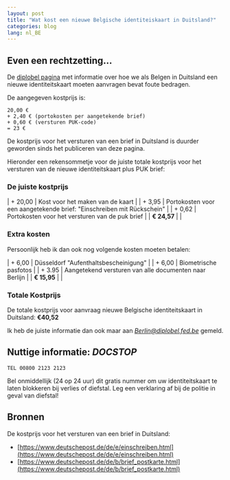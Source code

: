 ```yaml
---
layout: post
title: "Wat kost een nieuwe Belgische identiteiskaart in Duitsland?"
categories: blog
lang: nl_BE
---
```


## Even een rechtzetting...

De [diplobel pagina](http://countries.diplomatie.belgium.be/nl/duitsland/consulaire_informatie/identiteitskaart/) met informatie over hoe we als Belgen in Duitsland een nieuwe identiteitskaart moeten aanvragen bevat foute bedragen.

De aangegeven kostprijs is:

```
20,00 €
+ 2,40 € (portokosten per aangetekende brief)
+ 0,60 € (versturen PUK-code)
= 23 €
```

De kostprijs voor het versturen van een brief in Duitsland is duurder geworden sinds het publiceren van deze pagina.

Hieronder een rekensommetje voor de juiste totale kostprijs voor het versturen van de nieuwe identiteitskaart plus PUK brief:

### De juiste kostprijs

| + 20,00    | Kost voor het maken van de kaart |
| + 3,95     | Portokosten voor een aangetekende brief: "Einschreiben mit Rückschein" |
| + 0,62     | Portokosten voor het versturen van de puk brief |
| **€ 24,57**  | |

### Extra kosten

Persoonlijk heb ik dan ook nog volgende kosten moeten betalen:

| + 6,00     | Düsseldorf "Aufenthaltsbescheinigung" |
| + 6,00     | Biometrische pasfotos |
| + 3.95     | Aangetekend versturen van alle documenten naar Berlijn |
| **€ 15,95**  | |


### Totale Kostprijs

De totale kostprijs voor aanvraag nieuwe Belgische identiteitskaart in Duitsland: **€40,52**

Ik heb de juiste informatie dan ook maar aan *Berlin@diplobel.fed.be* gemeld.

## Nuttige informatie: *DOCSTOP*

    TEL 00800 2123 2123

Bel onmiddellijk (24 op 24 uur) dit gratis nummer om uw identiteitskaart te laten blokkeren bij verlies of diefstal. Leg een verklaring af bij de politie in geval van diefstal! 

## Bronnen

De kostprijs voor het versturen van een brief in Duitsland:

- [https://www.deutschepost.de/de/e/einschreiben.html](https://www.deutschepost.de/de/e/einschreiben.html)
- [https://www.deutschepost.de/de/b/brief_postkarte.html](https://www.deutschepost.de/de/b/brief_postkarte.html)